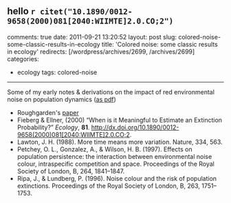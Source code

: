 hello `r citet("10.1890/0012-9658(2000)081[2040:WIIMTE]2.0.CO;2") `
---
comments: true
date: 2011-09-21 13:20:52
layout: post
slug: colored-noise-some-classic-results-in-ecology
title: 'Colored noise: some classic results in ecology'
redirects: [/wordpress/archives/2699, /archives/2699]
categories:
- ecology
tags: colored-noise
---

Some of my early notes & derivations on the impact of red environmental noise on population dynamics ([as pdf](http://carlboettiger.info/assets/files/coloredNoise.pdf))


* Roughgarden's [paper](http://www.jstor.org/stable/2459866)
* Fieberg & Ellner, (2000) &ldquo;When is it Meaningful to Estimate an Extinction Probability?&rdquo; _Ecology_, **81**.
 <a href="http://dx.doi.org/10.1890/0012-9658(2000)081[2040:WIIMTE]2.0.CO;2">http://dx.doi.org/10.1890/0012-9658(2000)081[2040:WIIMTE]2.0.CO;2</a>.
* Lawton, J. H. (1988). More time means more variation. Nature, 334, 563.
* Petchey, O. L., Gonzalez, A., & Wilson, H. B. (1997). Effects on population persistence: the interaction between environmental noise colour, intraspecific competition and space. Proceedings of the Royal Society of London, B, 264, 1841–1847.
* Ripa, J., & Lundberg, P. (1996). Noise colour and the risk of population extinctions. Proceedings of the Royal Society of London, B, 263, 1751–1753.



